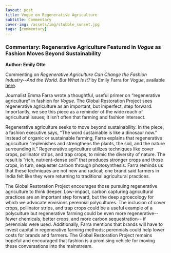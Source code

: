 ```yaml
---
layout: post
title: Vogue on Regenerative Agriculture
subtitle: Commentary
cover-img: /assets/img/stubble_sunset.jpg
tags: [commentary]
---
```


### Commentary: Regenerative Agriculture Featured in *Vogue* as Fashion Moves Beyond Sustainability

**Author: Emily Otte** 

Commenting on *Regenerative Agriculture Can Change the Fashion Industry--And the World. But What Is It?* by Emily Farra for *Vogue*, available  [here](https://www.vogue.com/article/regenerative-agriculture-sustainable-fashion-christy-dawn-fibershed). 

Journalist Emma Farra wrote a thoughtful, useful primer on “regenerative agriculture” in fashion for *Vogue*.  The Global Restoration Project sees regenerative agriculture as 
an important, but imperfect, step forward.  Importantly, we see this piece as a reminder of the wide reach of agricultural issues; it isn’t often that farming and fashion 
intersect.  

Regenerative agriculture seeks to move beyond sustainability. In the piece, a fashion executive says, “The word sustainable is like a dinosaur now.”  Instead of organic or 
sustainable farming, Farra explains that regenerative agriculture “replenishes and strengthens the plants, the soil, and the nature surrounding it.”  Regenerative agriculture
utilizes techniques like cover crops, pollinator strips, and trap crops, to mimic the diversity of nature. The result is “rich, nutrient-dense soil” that produces stronger crops and those crops, in turn, sequester carbon through photosynthesis.  Farra reminds us that these techniques are not new and radical; one brand said farmers in India felt 
like they were returning to traditional agricultural practices.  

The Global Restoration Project encourages those pursuing regenerative agriculture to think deeper.  Low-impact, carbon capturing agricultural practices are an important 
step forward, but the deep agroecology for which we advocate envisions perennial polycultures.  The inclusion of cover crops, pollinator strips, and trap crops could be a 
useful example of a polyculture but regenerative farming could be even more regenerative-- fewer chemicals, better crops, and more carbon sequestration-- if perennials were used. 
Additionally, Farra mentions that brands will have to invest capital in regenerative farming methods; perennials could help lower costs for brands and farmers.  The Global Restoration Project remains hopeful and encouraged that fashion is a promising vehicle for moving these conversations into the mainstream. 
